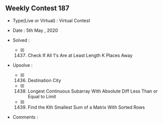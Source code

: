 ## Weekly Contest 187

* Type(Live or Virtual) : Virtual Contest

* Date : 5th May , 2020

* Solved :
    
    * [X] 1437. Check If All 1's Are at Least Length K Places Away

* Upsolve :

    * [X] 1436. Destination City
    * [X] 1438. Longest Continuous Subarray With Absolute Diff Less Than or Equal to Limit
    * [X] 1439. Find the Kth Smallest Sum of a Matrix With Sorted Rows

* Comments :
